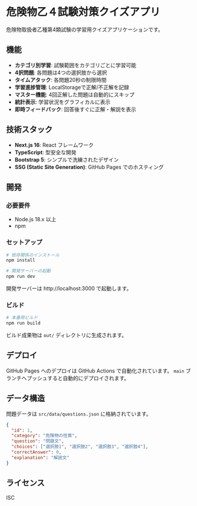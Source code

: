 # 危険物乙４試験対策クイズアプリ

危険物取扱者乙種第4類試験の学習用クイズアプリケーションです。

## 機能

- **カテゴリ別学習**: 試験範囲をカテゴリごとに学習可能
- **4択問題**: 各問題は4つの選択肢から選択
- **タイムアタック**: 各問題20秒の制限時間
- **学習進捗管理**: LocalStorageで正解/不正解を記録
- **マスター機能**: 4回正解した問題は自動的にスキップ
- **統計表示**: 学習状況をグラフィカルに表示
- **即時フィードバック**: 回答後すぐに正解・解説を表示

## 技術スタック

- **Next.js 16**: React フレームワーク
- **TypeScript**: 型安全な開発
- **Bootstrap 5**: シンプルで洗練されたデザイン
- **SSG (Static Site Generation)**: GitHub Pages でのホスティング

## 開発

### 必要要件

- Node.js 18.x 以上
- npm

### セットアップ

```bash
# 依存関係のインストール
npm install

# 開発サーバーの起動
npm run dev
```

開発サーバーは http://localhost:3000 で起動します。

### ビルド

```bash
# 本番用ビルド
npm run build
```

ビルド成果物は `out/` ディレクトリに生成されます。

## デプロイ

GitHub Pages へのデプロイは GitHub Actions で自動化されています。
`main` ブランチへプッシュすると自動的にデプロイされます。

## データ構造

問題データは `src/data/questions.json` に格納されています。

```json
{
  "id": 1,
  "category": "危険物の性質",
  "question": "問題文",
  "choices": ["選択肢1", "選択肢2", "選択肢3", "選択肢4"],
  "correctAnswer": 0,
  "explanation": "解説文"
}
```

## ライセンス

ISC
